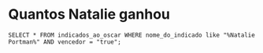 # Quantos Natalie ganhou

`SELECT * FROM indicados_ao_oscar WHERE nome_do_indicado like "%Natalie Portman%" AND vencedor = "true";`
